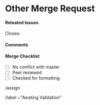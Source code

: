 # Other Merge Request

#### Releated Issues
Closes:  

#### Comments

#### Merge Checklist
- [ ] No conflict with master 
- [ ] Peer reviewed
- [ ] Checked for formatting

/assign 

/label ~"Awating Validation"
